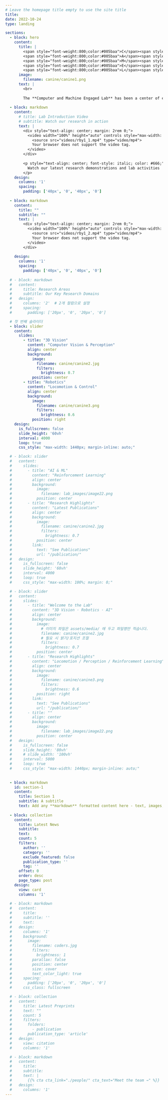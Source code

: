 ```yaml
---
# Leave the homepage title empty to use the site title
title:
date: 2022-10-24
type: landing

sections:
  - block: hero
    content:
      title: |
        <span style="font-weight:800;color:#005baa">C</span><span style="font-size:0.8em">omputer</span><br>
        <span style="font-weight:800;color:#005baa">A</span><span style="font-size:0.8em">nd</span><br>
        <span style="font-weight:800;color:#005baa">M</span><span style="font-size:0.8em">achine</span><br>
        <span style="font-weight:800;color:#005baa">E</span><span style="font-size:0.8em">ngaged</span><br>
        <span style="font-weight:800;color:#005baa">L</span><span style="font-size:0.8em">ab</span>
      image:
        filename: canine/canine1.png
      text: |
        <br>
        
        The **Computer and Machine Engaged Lab** has been a center of excellence for Physical Artificial Intelligence research, teaching, and practice since its founding in 2020.
  
  - block: markdown
    content:
      # title: Lab Introduction Video
      # subtitle: Watch our research in action
      text: |
        <div style="text-align: center; margin: 2rem 0;">
          <video width="100%" height="auto" controls style="max-width: 800px; border-radius: 8px;">
            <source src="videos/rby1_1.mp4" type="video/mp4">
            Your browser does not support the video tag.
          </video>
        </div>
        
        <p style="text-align: center; font-style: italic; color: #666;">
          Watch our latest research demonstrations and lab activities
        </p>
    design:
      columns: '1'
      spacing:
        padding: ['40px', '0', '40px', '0']
  
  - block: markdown
    content:
      title: ""
      subtitle: ""
      text: |
        <div style="text-align: center; margin: 2rem 0;">
          <video width="100%" height="auto" controls style="max-width: 800px; border-radius: 8px;">
            <source src="videos/rby1_2.mp4" type="video/mp4">
            Your browser does not support the video tag.
          </video>
        </div>
        
    design:
      columns: '1'
      spacing:
        padding: ['40px', '0', '40px', '0']
  
  # - block: markdown
  #   content:
  #     title: Research Areas
  #     subtitle: Our Key Research Domains
  #   design:
  #     columns: '2'  # 2개 컬럼으로 설정
  #     spacing:
  #       padding: ['20px', '0', '20px', '0']

  # 첫 번째 슬라이더
  - block: slider
    content:
      slides:
        - title: "3D Vision"
          content: "Computer Vision & Perception"
          align: center
          background:
            image:
              filename: canine/canine2.jpg
              filters:
                brightness: 0.7
            position: center
        - title: "Robotics"
          content: "Locomotion & Control"
          align: center
          background:
            image:
              filename: canine/canine3.png
              filters:
                brightness: 0.6
            position: right
    design:
      is_fullscreen: false
      slide_height: '60vh'
      interval: 4000
      loop: true
      css_style: "max-width: 1440px; margin-inline: auto;"

  # - block: slider
  #   content:
  #     slides:
  #       - title: "AI & ML"
  #         content: "Reinforcement Learning"
  #         align: center
  #         background:
  #           image:
  #             filename: lab_images/image22.png
  #           position: center
  #       - title: "Research Highlights"
  #         content: "Latest Publications"
  #         align: center
  #         background:
  #           image:
  #             filename: canine/canine2.jpg
  #             filters:
  #               brightness: 0.7
  #           position: center
  #         link:
  #           text: "See Publications"
  #           url: "/publication/"
  #   design:
  #     is_fullscreen: false
  #     slide_height: '60vh'
  #     interval: 4000
  #     loop: true
  #     css_style: "max-width: 100%; margin: 0;"

  # - block: slider
  #   content:
  #     slides:
  #       - title: "Welcome to the Lab"
  #         content: "3D Vision · Robotics · AI"
  #         align: center
  #         background:
  #           image:
  #             # 이미지 파일은 assets/media/ 에 두고 파일명만 적습니다.
  #             filename: canine/canine2.jpg
  #             # 필요 시 밝기/포지션 조절
  #             filters:
  #               brightness: 0.7
  #           position: center
  #       - title: "Research Highlights"
  #         content: "Locomotion / Perception / Reinforcement Learning"
  #         align: center
  #         background:
  #           image:
  #             filename: canine/canine3.png
  #             filters:
  #               brightness: 0.6
  #           position: right
  #         link:
  #           text: "See Publications"
  #           url: "/publication/"
  #       - title: ""
  #         align: center
  #         background:
  #           image:
  #             filename: lab_images/image22.png
  #           position: center
  #   design:
  #     is_fullscreen: false
  #     slide_height: '80vh'
  #     # slide_width: '100vh'
  #     interval: 5000
  #     loop: true
  #     css_style: "max-width: 1440px; margin-inline: auto;"
    
      
  - block: markdown
    id: section-1
    content:
      title: Section 1
      subtitle: A subtitle
      text: Add any **markdown** formatted content here - text, images, videos, galleries - and even HTML code!
  
  - block: collection
    content:
      title: Latest News
      subtitle:
      text:
      count: 5
      filters:
        author: ''
        category: ''
        exclude_featured: false
        publication_type: ''
        tag: ''
      offset: 0
      order: desc
      page_type: post
    design:
      view: card
      columns: '1'
  
  # - block: markdown
  #   content:
  #     title:
  #     subtitle: ''
  #     text:
  #   design:
  #     columns: '1'
  #     background:
  #       image: 
  #         filename: coders.jpg
  #         filters:
  #           brightness: 1
  #         parallax: false
  #         position: center
  #         size: cover
  #         text_color_light: true
  #     spacing:
  #       padding: ['20px', '0', '20px', '0']
  #     css_class: fullscreen

  # - block: collection
  #   content:
  #     title: Latest Preprints
  #     text: ""
  #     count: 5
  #     filters:
  #       folders:
  #         - publication
  #       publication_type: 'article'
  #   design:
  #     view: citation
  #     columns: '1'

  # - block: markdown
  #   content:
  #     title:
  #     subtitle:
  #     text: |
  #       {{% cta cta_link="./people/" cta_text="Meet the team →" %}}
  #   design:
  #     columns: '1'
---
```


